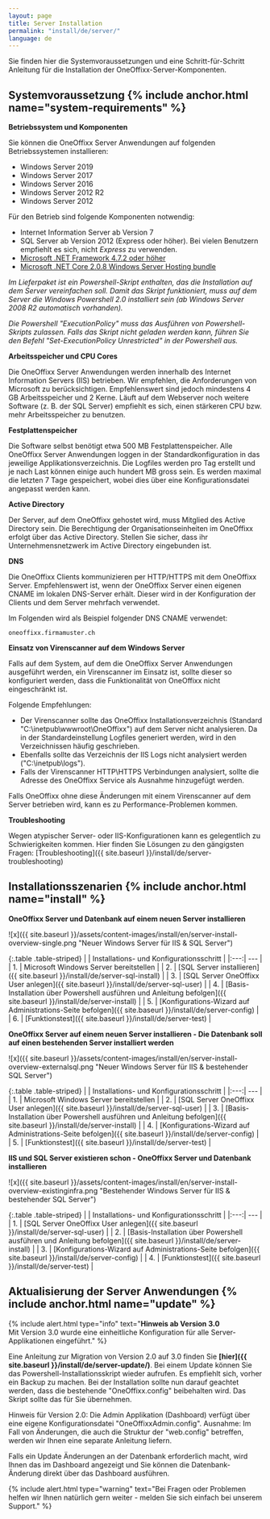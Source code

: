 ```yaml
---
layout: page
title: Server Installation
permalink: "install/de/server/"
language: de
---
```


Sie finden hier die Systemvoraussetzungen und eine Schritt-für-Schritt Anleitung für die Installation der OneOffixx-Server-Komponenten.

## <i class="fa fa-wrench" aria-hidden="true"></i> Systemvoraussetzung {% include anchor.html name="system-requirements" %}

__Betriebssystem und Komponenten__

Sie können die OneOffixx Server Anwendungen auf folgenden Betriebssystemen installieren:

* Windows Server 2019
* Windows Server 2017
* Windows Server 2016
* Windows Server 2012 R2
* Windows Server 2012

Für den Betrieb sind folgende Komponenten notwendig:

* Internet Information Server ab Version 7
* SQL Server ab Version 2012 (Express oder höher). Bei vielen Benutzern empfiehlt es sich, nicht *Express* zu verwenden.
* [Microsoft .NET Framework 4.7.2 oder höher](http://go.microsoft.com/fwlink/?linkid=863265)
* [Microsoft .NET Core 2.0.8 Windows Server Hosting bundle](https://aka.ms/dotnetcore-2-windowshosting)

*Im Lieferpaket ist ein Powershell-Skript enthalten, das die Installation auf dem Server vereinfachen soll. Damit das Skript funktioniert, muss auf dem Server die Windows Powershell 2.0 installiert sein (ab Windows Server 2008 R2 automatisch vorhanden).*

*Die Powershell "ExecutionPolicy" muss das Ausführen von Powershell-Skripts zulassen. Falls das Skript nicht geladen werden kann, führen Sie den Befehl "Set-ExecutionPolicy Unrestricted" in der Powershell aus.*

__Arbeitsspeicher und CPU Cores__

Die OneOffixx Server Anwendungen werden innerhalb des Internet Information Servers (IIS) betrieben. Wir empfehlen, die Anforderungen von Microsoft zu berücksichtigen. Empfehlenswert sind jedoch mindestens 4 GB Arbeitsspeicher und 2 Kerne. Läuft auf dem Webserver noch weitere Software (z.&nbsp;B. der SQL Server) empfiehlt es sich, einen stärkeren CPU bzw. mehr Arbeitsspeicher zu benutzen.

__Festplattenspeicher__

Die Software selbst benötigt etwa 500 MB Festplattenspeicher. Alle OneOffixx Server Anwendungen loggen in der Standardkonfiguration in das jeweilige Applikationsverzeichnis. Die Logfiles werden pro Tag erstellt und je nach Last können einige auch hundert MB gross sein. Es werden maximal die letzten 7 Tage gespeichert, wobei dies über eine Konfigurationsdatei angepasst werden kann.

__Active Directory__

Der Server, auf dem OneOffixx gehostet wird, muss Mitglied des Active Directory sein. Die Berechtigung der Organisationseinheiten im OneOffixx erfolgt über das Active Directory.  Stellen Sie sicher, dass ihr Unternehmensnetzwerk im Active Directory eingebunden ist.

__DNS__

Die OneOffixx Clients kommunizieren per HTTP/HTTPS mit dem OneOffixx Server. Empfehlenswert ist, wenn der OneOffixx Server einen eigenen CNAME im lokalen DNS-Server erhält. Dieser wird in der Konfiguration der Clients und dem Server mehrfach verwendet.

Im Folgenden wird als Beispiel folgender DNS CNAME verwendet:

    oneoffixx.firmamuster.ch

__Einsatz von Virenscanner auf dem Windows Server__

Falls auf dem System, auf dem die OneOffixx Server Anwendungen ausgeführt werden, ein Virenscanner im Einsatz ist, sollte dieser so konfiguriert werden, dass die Funktionalität von OneOffixx nicht eingeschränkt ist.

Folgende Empfehlungen:

* Der Virenscanner sollte das OneOffixx Installationsverzeichnis (Standard "C:\inetpub\wwwroot\OneOffixx\") auf dem Server nicht analysieren. Da in der Standardeinstellung Logfiles generiert werden, wird in den Verzeichnissen häufig geschrieben.
* Ebenfalls sollte das Verzeichnis der IIS Logs nicht analysiert werden ("C:\inetpub\logs").
* Falls der Virenscanner HTTP\HTTPS Verbindungen analysiert, sollte die Adresse des OneOffixx Service als Ausnahme hinzugefügt werden.

Falls OneOffixx ohne diese Änderungen mit einem Virenscanner auf dem Server betrieben wird, kann es zu Performance-Problemen kommen.

__Troubleshooting__

Wegen atypischer Server- oder IIS-Konfigurationen kann es gelegentlich zu Schwierigkeiten kommen. Hier finden Sie Lösungen zu den gängigsten Fragen: [Troubleshooting]({{ site.baseurl }}/install/de/server-troubleshooting)


## <i class="fa fa-cogs" aria-hidden="true"></i> Installationsszenarien {% include anchor.html name="install" %}

__OneOffixx Server und Datenbank auf einem neuen Server installieren__

![x]({{ site.baseurl }}/assets/content-images/install/en/server-install-overview-single.png "Neuer Windows Server für IIS & SQL Server")

{:.table .table-striped}
|     | Installations- und Konfigurationsschritt | 
|:---:| --- |
| 1.  | Microsoft Windows Server bereitstellen |
| 2.  | [SQL Server installieren]({{ site.baseurl }}/install/de/server-sql-install) |
| 3.  | [SQL Server OneOffixx User anlegen]({{ site.baseurl }}/install/de/server-sql-user) |
| 4.  | [Basis-Installation über Powershell ausführen und Anleitung befolgen]({{ site.baseurl }}/install/de/server-install) |
| 5.  | [Konfigurations-Wizard auf Administrations-Seite befolgen]({{ site.baseurl }}/install/de/server-config) |
| 6.  | [Funktionstest]({{ site.baseurl }}/install/de/server-test) |

__OneOffixx Server auf einem neuen Server installieren - Die Datenbank soll auf einen bestehenden Server installiert werden__

![x]({{ site.baseurl }}/assets/content-images/install/en/server-install-overview-externalsql.png "Neuer Windows Server für IIS & bestehender SQL Server")

{:.table .table-striped}
|     | Installations- und Konfigurationsschritt | 
|:---:| --- |
| 1.  | Microsoft Windows Server bereitstellen | 
| 2.  | [SQL Server OneOffixx User anlegen]({{ site.baseurl }}/install/de/server-sql-user) |
| 3.  | [Basis-Installation über Powershell ausführen und Anleitung befolgen]({{ site.baseurl }}/install/de/server-install) |
| 4.  | [Konfigurations-Wizard auf Administrations-Seite befolgen]({{ site.baseurl }}/install/de/server-config) |
| 5.  | [Funktionstest]({{ site.baseurl }}/install/de/server-test) |

__IIS und SQL Server existieren schon - OneOffixx Server und Datenbank installieren__

![x]({{ site.baseurl }}/assets/content-images/install/en/server-install-overview-existinginfra.png "Bestehender Windows Server für IIS & bestehender SQL Server")

{:.table .table-striped}
|     | Installations- und Konfigurationsschritt | 
|:---:| --- |
| 1.  | [SQL Server OneOffixx User anlegen]({{ site.baseurl }}/install/de/server-sql-user) |
| 2.  | [Basis-Installation über Powershell ausführen und Anleitung befolgen]({{ site.baseurl }}/install/de/server-install) |
| 3.  | [Konfigurations-Wizard auf Administrations-Seite befolgen]({{ site.baseurl }}/install/de/server-config) |
| 4.  | [Funktionstest]({{ site.baseurl }}/install/de/server-test) |

## <i class="fa fa-refresh" aria-hidden="true"></i> Aktualisierung der Server Anwendungen {% include anchor.html name="update" %}

{% include alert.html type="info" text="<b>Hinweis ab Version 3.0</b><br/>Mit Version 3.0 wurde eine einheitliche Konfiguration für alle Server-Applikationen eingeführt." %}

Eine Anleitung zur Migration von Version 2.0 auf 3.0 finden Sie __[hier]({{ site.baseurl }}/install/de/server-update/)__. Bei einem Update können Sie das Powershell-Installationsskript wieder aufrufen. Es empfiehlt sich, vorher ein Backup zu machen. Bei der Installation sollte nun darauf geachtet werden, dass die bestehende "OneOffixx.config" beibehalten wird. Das Skript sollte das für Sie übernehmen.

Hinweis für Version 2.0: Die Admin Applikation (Dashboard) verfügt über eine eigene Konfigurationsdatei "OneOffixxAdmin.config".  Ausnahme: Im Fall von Änderungen, die auch die Struktur der "web.config" betreffen, werden wir Ihnen eine separate Anleitung liefern.

Falls ein Update Änderungen an der Datenbank erforderlich macht, wird Ihnen das im Dashboard angezeigt und Sie können die Datenbank-Änderung direkt über das Dashboard ausführen.

{% include alert.html type="warning" text="Bei Fragen oder Problemen helfen wir Ihnen natürlich gern weiter - melden Sie sich einfach bei unserem Support." %}
